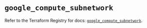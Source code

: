 # `google_compute_subnetwork`

Refer to the Terraform Registry for docs: [`google_compute_subnetwork`](https://registry.terraform.io/providers/hashicorp/google/6.31.0/docs/resources/compute_subnetwork).
